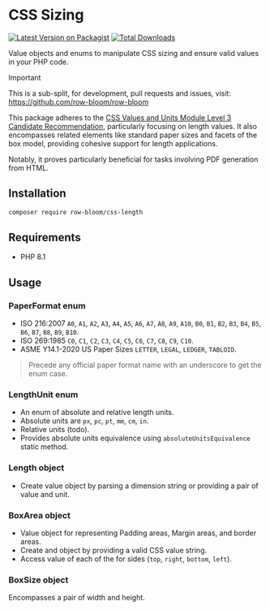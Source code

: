 # CSS Sizing

[![Latest Version on Packagist](https://img.shields.io/packagist/v/row-bloom/css-length.svg?style=flat-square)](https://packagist.org/packages/row-bloom/css-length)
[![Total Downloads](https://img.shields.io/packagist/dt/row-bloom/css-length.svg?style=flat-square)](https://packagist.org/packages/row-bloom/css-length)
<!-- [![Pest Action](https://img.shields.io/github/actions/workflow/status/row-bloom/css-length/run-tests.yml?branch=main&label=tests&style=flat-square)](https://github.com/row-bloom/css-length/actions?query=workflow%3Arun-tests+branch%3Amain)
[![Pint action](https://img.shields.io/github/actions/workflow/status/row-bloom/css-length/fix-php-code-style-issues.yml?branch=main&label=code%20style&style=flat-square)](https://github.com/row-bloom/css-length/actions?query=workflow%3A"Fix+PHP+code+style+issues"+branch%3Amain) -->

Value objects and enums to manipulate CSS sizing and ensure valid values in your PHP code.

> [!IMPORTANT]
> This is a sub-split, for development, pull requests and issues, visit: <https://github.com/row-bloom/row-bloom>

This package adheres to the [CSS Values and Units Module Level 3 Candidate Recommendation](https://www.w3.org/TR/css-values-3/#lengths), particularly focusing on length values. It also encompasses related elements like standard paper sizes and facets of the box model, providing cohesive support for length applications.

Notably, it proves particularly beneficial for tasks involving PDF generation from HTML.

## Installation

```bash
composer require row-bloom/css-length
```

## Requirements

- PHP 8.1

## Usage

### PaperFormat enum

- ISO 216:2007 `A0`, `A1`, `A2`, `A3`, `A4`, `A5`, `A6`, `A7`, `A8`, `A9`, `A10`, `B0`, `B1`, `B2`, `B3`, `B4`, `B5`, `B6`, `B7`, `B8`, `B9`, `B10`.
- ISO 269:1985 `C0`, `C1`, `C2`, `C3`, `C4`, `C5`, `C6`, `C7`, `C8`, `C9`, `C10`.
- ASME Y14.1-2020 US Paper Sizes `LETTER`, `LEGAL`, `LEDGER`, `TABLOID`.

> Precede any official paper format name with an underscore to get the enum case.

### LengthUnit enum

- An enum of absolute and relative length units.
- Absolute units are `px`, `pc`, `pt`, `mm`, `cm`, `in`.
- Relative units (todo).
- Provides absolute units equivalence using `absoluteUnitsEquivalence` static method.

### Length object

- Create value object by parsing a dimension string or providing a pair of value and unit.

### BoxArea object

- Value object for representing Padding areas, Margin areas, and border areas.
- Create and object by providing a valid CSS value string.
- Access value of each of the for sides (`top`, `right`, `bottom`, `left`).

### BoxSize object

Encompasses a pair of width and height.
